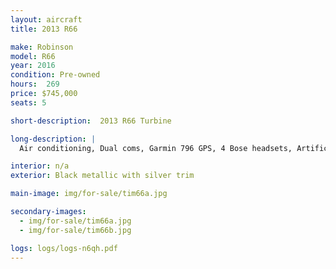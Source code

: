 ```yaml
---
layout: aircraft
title: 2013 R66

make: Robinson
model: R66
year: 2016
condition: Pre-owned
hours:  269
price: $745,000
seats: 5

short-description:  2013 R66 Turbine

long-description: |
  Air conditioning, Dual coms, Garmin 796 GPS, 4 Bose headsets, Artificial Horizon, Vertical Compass,  25 amp battery, 406 ELT, Transponder w/ Mode C.Optional  Dart emergency float system $775,000

interior: n/a
exterior: Black metallic with silver trim

main-image: img/for-sale/tim66a.jpg

secondary-images:
  - img/for-sale/tim66a.jpg
  - img/for-sale/tim66b.jpg

logs: logs/logs-n6qh.pdf
---
```

